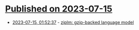 # [Published on 2023-07-15](index.md)

* [2023-07-15, 01:52:37](https://lobste.rs/s/urhhhu/ziplm_gzip_backed_language_model) - [ziplm: gzip-backed language model](https://github.com/Futrell/ziplm/)
